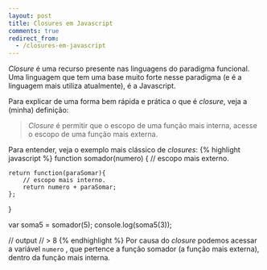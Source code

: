```yaml
---
layout: post
title: Closures em Javascript
comments: true
redirect_from:
  - /closures-em-javascript
---
```


_Closure_ é uma recurso presente nas linguagens do paradigma funcional. Uma linguagem que tem uma base muito forte nesse paradigma (e é a linguagem mais utiliza atualmente), é a Javascript.

Para explicar de uma forma bem rápida e prática o que é _closure_, veja a (minha) definição:

> _Closure_ é permitir que o escopo de uma função mais interna, acesse o escopo de uma função mais externa.

Para entender, veja o exemplo mais clássico de _closures_:
{% highlight javascript %}
function somador(numero) {
	// escopo mais externo.

	return function(paraSomar){
		// escopo mais interno.
		return numero + paraSomar;
	};
}

var soma5 = somador(5);
console.log(soma5(3));

// output
// > 8
{% endhighlight %}
Por causa do _closure_ podemos acessar a variável `numero` , que pertence a função somador (a função mais externa), dentro da função mais interna.
